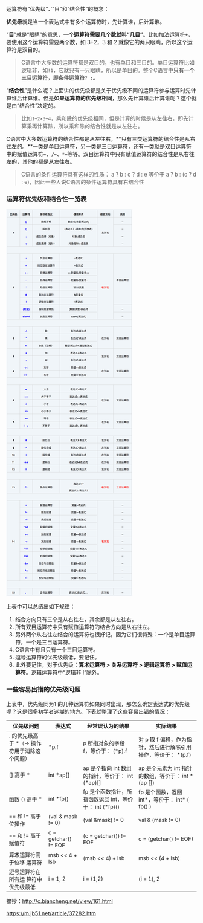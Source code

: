运算符有“优先级”、’“目”和“结合性”的概念：



**优先级**就是当一个表达式中有多个运算符时，先计算谁，后计算谁。

“**目**”就是“眼睛”的意思，**一个运算符需要几个数就叫“几目”**。比如加法运算符`+`，要使用这个运算符需要两个数，如 3+2，3 和 2 就像它的两只眼睛，所以这个运算符是双目的。

> C语言中大多数的运算符都是双目的，也有单目和三目的。单目运算符比如逻辑非，如`!1`，它就只有一只眼睛，所以是单目的。整个C语言中**只有一个三目运算符，即条件运算符`? :`。**

“**结合性**”是什么呢？上面讲的优先级都是关于优先级不同的运算符参与运算时先计算谁后计算谁。但是**如果运算符的优先级相同**，那么先计算谁后计算谁呢？这个就是由“结合性”决定的。

> 比如`1+2×3÷4`，乘和除的优先级相同，但是计算的时候是从左往右，即先计算乘再计算除，所以乘和除的结合性就是从左往右。

C语言中大多数运算符的结合性都是从左往右，**只有三类运算符的结合性是从右往左的。**一类是单目运算符，另一类是三目运算符，还有一类就是双目运算符中的赋值运算符`=`、`/=`、`*=`等等。双目运算符中只有赋值运算符的结合性是从右往左的，其他的都是从左往右。

> C语言的条件运算符具有这样的性质： a ? b : c ? d : e 等价于 a ? b : (c ? d : e)，因此一些人说C语言的条件运算符具有右结合性



### 运算符优先级和结合性一览表

![c语言运算符优先级和结合性](./c语言运算符优先级和结合性.png)

上表中可以总结出如下规律：

1. 结合方向只有三个是从右往左，其余都是从左往右。
2. 所有双目运算符中只有赋值运算符的结合方向是从右往左。
3. 另外两个从右往左结合的运算符也很好记，因为它们很特殊：一个是单目运算符，一个是三目运算符。
4. C语言中有且只有一个三目运算符。
5. 逗号运算符的优先级最低，要记住。
6. 此外要记住，对于优先级：**算术运算符 > 关系运算符 > 逻辑运算符 > 赋值运算符**。逻辑运算符中“逻辑非 !”除外。

### 一些容易出错的优先级问题

上表中，优先级同为1 的几种运算符如果同时出现，那怎么确定表达式的优先级呢？这是很多初学者迷糊的地方。下表就整理了这些容易出错的情况：

| 优先级问题                                    | 表达式               | 经常误认为的结果                                        | 实际结果                                                     |
| --------------------------------------------- | -------------------- | ------------------------------------------------------- | ------------------------------------------------------------ |
| . 的优先级高于 *（-> 操作符用于消除这个问题） | *p.f                 | p 所指对象的字段 f，等价于： (*p).f                     | 对 p 取 f 偏移，作为指针，然后进行解除引用操作，等价于： *(p.f) |
| [] 高于 *                                     | int *ap[]            | ap 是个指向 int 数组的指针，等价于： int (*ap)[]        | ap 是个元素为 int 指针的数组，等价于： int *(ap [])          |
| 函数 () 高于 *                                | int *fp()            | fp 是个函数指针，所指函数返回 int，等价于： int (*fp)() | fp 是个函数，返回 int*，等价于： int* ( fp() )               |
| == 和 != 高于位操作                           | (val & mask != 0)    | (val &mask) != 0                                        | val & (mask != 0)                                            |
| == 和 != 高于赋值符                           | c = getchar() != EOF | (c = getchar()) != EOF                                  | c = (getchar() != EOF)                                       |
| 算术运算符高于位移 运算符                     | msb << 4 + lsb       | (msb << 4) + lsb                                        | msb << (4 + lsb)                                             |
| 逗号运算符在所有运 算符中优先级最低           | i = 1, 2             | i = (1,2)                                               | (i = 1), 2                                                   |



摘抄：http://c.biancheng.net/view/161.html

https://m.jb51.net/article/37282.htm



